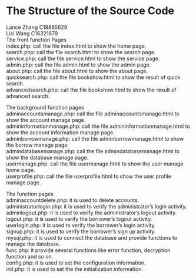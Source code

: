 # The Structure of the Source Code      
Lance Zhang  C18885629      
Lisi Wang  C16321679     
The front function Pages      
index.php: call the file index.html to show the home page.      
search.php: call the file search.html to show the search page.      
service.php: call the file service.html to show the service page.      
admin.php: call the file admin.html to show the admin page.      
about.php: call the file about.html to show the about page.      
quicksearch.php: call the file bookshow.html to show the result of quick search.      
advancedsearch.php: call the file bookshow.html to show the result of advanced search.      
      
The background function pages      
adminaccountsmanage.php: call the file adminaccountsmanage.html to show the account manage page.      
admininformationmanage.php: call the file admininformationmanage.html to show the account information manage page.      
adminborrowmanage.php: call the file adminborrowmanage.html to show the borrow manage page.      
admindatabasemanage.php: call the file admindatabasemanage.html to show the database manage page.      
usermanage.php: call the file usermanage.html to show the user manage home page.      
userprofile.php: call the file userprofile.html to show the user profile manage page.      
      
The function pages      
adminaccountdelete.php: it is used to delete accounts.      
administratorlogin.php: it is used to verify the administrator’s login activity.      
adminlogout.php: it is used to verify the administrator’s logout activity.      
logout.php: it is used to verify the borrower’s logout activity.      
userlogin.php: it is used to verify the borrower’s login activity.      
signup.php: it is used to verify the borrower’s sign up activity.      
mysql.php: it is used to connect the database and provide functions to manage the database.      
func.php: it provide several functions like error function, decryption function and so on.      
config.php: it is used to set the configuration information.      
init.php: it is used to set the the initialization information.
